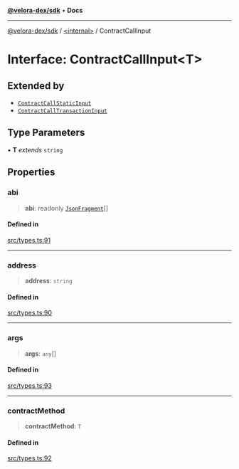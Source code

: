 [**@velora-dex/sdk**](../../README.md) • **Docs**

***

[@velora-dex/sdk](../../globals.md) / [\<internal\>](../README.md) / ContractCallInput

# Interface: ContractCallInput\<T\>

## Extended by

- [`ContractCallStaticInput`](ContractCallStaticInput.md)
- [`ContractCallTransactionInput`](ContractCallTransactionInput.md)

## Type Parameters

• **T** *extends* `string`

## Properties

### abi

> **abi**: readonly [`JsonFragment`](JsonFragment.md)[]

#### Defined in

[src/types.ts:91](https://github.com/VeloraDEX/sdk/blob/feat/extend_delta_orders_filtering/src/types.ts#L91)

***

### address

> **address**: `string`

#### Defined in

[src/types.ts:90](https://github.com/VeloraDEX/sdk/blob/feat/extend_delta_orders_filtering/src/types.ts#L90)

***

### args

> **args**: `any`[]

#### Defined in

[src/types.ts:93](https://github.com/VeloraDEX/sdk/blob/feat/extend_delta_orders_filtering/src/types.ts#L93)

***

### contractMethod

> **contractMethod**: `T`

#### Defined in

[src/types.ts:92](https://github.com/VeloraDEX/sdk/blob/feat/extend_delta_orders_filtering/src/types.ts#L92)
